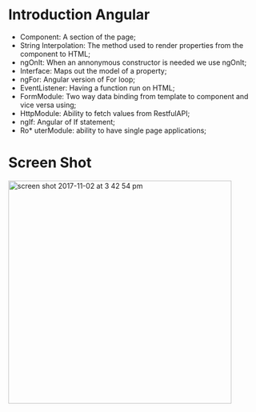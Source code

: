 # Introduction Angular

* Component: A section of the page;
* String Interpolation: The method used to render properties from the component to HTML;
* ngOnIt: When an annonymous constructor is needed we use ngOnIt;
* Interface: Maps out the model of a property;
* ngFor: Angular version of For loop;
* EventListener: Having a function run on HTML;
* FormModule: Two way data binding from template to component and vice versa using;
* HttpModule: Ability to fetch values from RestfulAPI;
* ngIf: Angular of If statement;
* Ro* uterModule: ability to have single page applications;

# Screen Shot

<img width="446" alt="screen shot 2017-11-02 at 3 42 54 pm" src="https://user-images.githubusercontent.com/28902787/32353926-6b13dd64-bff5-11e7-9447-9d664a831325.png">
